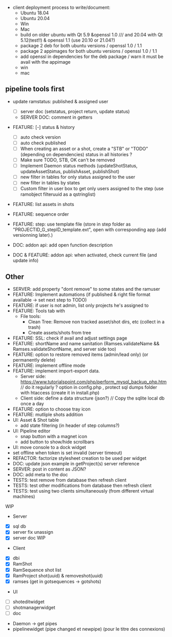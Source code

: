 - client deployment process to write/document:
    - Ubuntu 18.04
    - Ubuntu 20.04
    - Win
    - Mac
    - build on older ubuntu with Qt 5.9 &openssl 1.0 /// and 20.04 with Qt 5.12(test!!) & openssl 1.1 (use 20.10 or 21.04?)
    - package 2 deb for both ubuntu versions / openssl 1.0 / 1.1
    - package 2 appimages for both ubuntu versions / openssl 1.0 / 1.1
    - add openssl in dependencies for the deb package / warn it must be avail with the appimage
    - win
    - mac

## pipeline tools first

- update ramstatus: published & assigned user
    - [ ] server doc (setstatus, project return, update status)
    - SERVER DOC: comment in getters

- FEATURE: [-] status & history
    - [ ] auto check version
    - [ ] auto check published
    - [ ] When creating an asset or a shot, create a "STB" or "TODO" (depending on dependencies) status in all histories ?
    - [ ] Make sure TODO, STB, OK can't be removed
    - [ ] Implement Daemon status methods (updateShotStatus, updateAssetStatus, publishAsset, publishShot)
    - [ ] new filter in tables for only status assigned to the user
    - [ ] new filter in tables by states
    - [ ] Custom filter in user box to get only users assigned to the step (use ramobject filteruuid as a qstringlist)
- FEATURE: list assets in shots
- FEATURE: sequence order
- FEATURE: step: use template file (store in step folder as "PROJECTID_G_stepID_template.ext", open with corresponding app (add versionning later).)
- DOC: addon api: add open function description
- DOC & FEATURE: addon api: when activated, check current file (and update info)

## Other

- SERVER: add property "dont remove" to some states and the ramuser
- FEATURE: Implement automations (if published & right file format available -> set next step to TODO)
- FEATURE: if user is not admin, list only projects he's assigned to
- FEATURE: Tools tab with
    - File tools:
        - Clean Tree: Remove non tracked asset/shot dirs, etc (collect in a trash)
        - Create assets/shots from tree
- FEATURE: SSL: check if avail and adjust settings page
- FEATURE: shortName and name sanitation (Ramses.validateName && Ramses.validateShortName, and server side too)
- FEATURE: option to restore removed items (admin/lead only) (or permanently delete)
- FEATURE: implement offline mode
- FEATURE: implement import-export data.
    - Server side: https://www.tutorialspoint.com/php/perform_mysql_backup_php.htm // do it regularly ? option in config.php , protect sql dumps folder with htaccess (create it in install.php)
    - Client side: define a data structure (json?) // Copy the sqlite local db once a day
- FEATURE: option to choose tray icon
- FEATURE: mutliple shots addition
- UI: Asset & Shot table
    - add state filtering (in header of step columns?)
- UI: Pipeline editor
    - snap button with a magnet icon
    - add button to show/hide scrollbars
- UI: move console to a dock widget
- set offline when token is set invalid (server timeout)
- REFACTOR: factorize stylesheet creation to be used per widget
- DOC: update json example in getProject(s) server reference
- SERVER: post in content as JSON?
- DOC: add meta to the doc
- TESTS: test remove from database then refresh client
- TESTS: test other modifications from database then refresh client
- TESTS: test using two clients simultaneously (from different virtual machines)

WIP 

- Server

- [x] sql db
- [x] server fix unassign
- [x] server doc WIP

- Client

- [x] dbi
- [x] RamShot
- [x] RamSequence shot list
- [x] RamProject shot(uuid) & removeshot(uuid)
- [x] ramses (get in gotsequences -> gotshots)

- UI

- [ ] shoteditwidget
- [ ] shotmanagerwidget
- [ ] doc

- Daemon -> get pipes
- pipelinewidget (pipe changed et newpipe) (pour le titre des connexions)